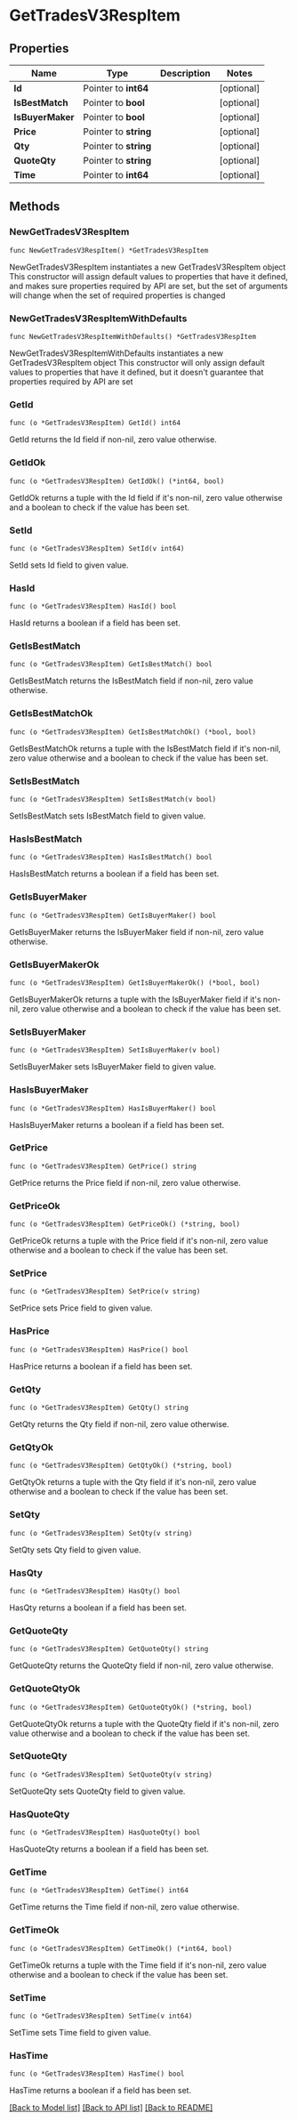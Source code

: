 # GetTradesV3RespItem

## Properties

Name | Type | Description | Notes
------------ | ------------- | ------------- | -------------
**Id** | Pointer to **int64** |  | [optional] 
**IsBestMatch** | Pointer to **bool** |  | [optional] 
**IsBuyerMaker** | Pointer to **bool** |  | [optional] 
**Price** | Pointer to **string** |  | [optional] 
**Qty** | Pointer to **string** |  | [optional] 
**QuoteQty** | Pointer to **string** |  | [optional] 
**Time** | Pointer to **int64** |  | [optional] 

## Methods

### NewGetTradesV3RespItem

`func NewGetTradesV3RespItem() *GetTradesV3RespItem`

NewGetTradesV3RespItem instantiates a new GetTradesV3RespItem object
This constructor will assign default values to properties that have it defined,
and makes sure properties required by API are set, but the set of arguments
will change when the set of required properties is changed

### NewGetTradesV3RespItemWithDefaults

`func NewGetTradesV3RespItemWithDefaults() *GetTradesV3RespItem`

NewGetTradesV3RespItemWithDefaults instantiates a new GetTradesV3RespItem object
This constructor will only assign default values to properties that have it defined,
but it doesn't guarantee that properties required by API are set

### GetId

`func (o *GetTradesV3RespItem) GetId() int64`

GetId returns the Id field if non-nil, zero value otherwise.

### GetIdOk

`func (o *GetTradesV3RespItem) GetIdOk() (*int64, bool)`

GetIdOk returns a tuple with the Id field if it's non-nil, zero value otherwise
and a boolean to check if the value has been set.

### SetId

`func (o *GetTradesV3RespItem) SetId(v int64)`

SetId sets Id field to given value.

### HasId

`func (o *GetTradesV3RespItem) HasId() bool`

HasId returns a boolean if a field has been set.

### GetIsBestMatch

`func (o *GetTradesV3RespItem) GetIsBestMatch() bool`

GetIsBestMatch returns the IsBestMatch field if non-nil, zero value otherwise.

### GetIsBestMatchOk

`func (o *GetTradesV3RespItem) GetIsBestMatchOk() (*bool, bool)`

GetIsBestMatchOk returns a tuple with the IsBestMatch field if it's non-nil, zero value otherwise
and a boolean to check if the value has been set.

### SetIsBestMatch

`func (o *GetTradesV3RespItem) SetIsBestMatch(v bool)`

SetIsBestMatch sets IsBestMatch field to given value.

### HasIsBestMatch

`func (o *GetTradesV3RespItem) HasIsBestMatch() bool`

HasIsBestMatch returns a boolean if a field has been set.

### GetIsBuyerMaker

`func (o *GetTradesV3RespItem) GetIsBuyerMaker() bool`

GetIsBuyerMaker returns the IsBuyerMaker field if non-nil, zero value otherwise.

### GetIsBuyerMakerOk

`func (o *GetTradesV3RespItem) GetIsBuyerMakerOk() (*bool, bool)`

GetIsBuyerMakerOk returns a tuple with the IsBuyerMaker field if it's non-nil, zero value otherwise
and a boolean to check if the value has been set.

### SetIsBuyerMaker

`func (o *GetTradesV3RespItem) SetIsBuyerMaker(v bool)`

SetIsBuyerMaker sets IsBuyerMaker field to given value.

### HasIsBuyerMaker

`func (o *GetTradesV3RespItem) HasIsBuyerMaker() bool`

HasIsBuyerMaker returns a boolean if a field has been set.

### GetPrice

`func (o *GetTradesV3RespItem) GetPrice() string`

GetPrice returns the Price field if non-nil, zero value otherwise.

### GetPriceOk

`func (o *GetTradesV3RespItem) GetPriceOk() (*string, bool)`

GetPriceOk returns a tuple with the Price field if it's non-nil, zero value otherwise
and a boolean to check if the value has been set.

### SetPrice

`func (o *GetTradesV3RespItem) SetPrice(v string)`

SetPrice sets Price field to given value.

### HasPrice

`func (o *GetTradesV3RespItem) HasPrice() bool`

HasPrice returns a boolean if a field has been set.

### GetQty

`func (o *GetTradesV3RespItem) GetQty() string`

GetQty returns the Qty field if non-nil, zero value otherwise.

### GetQtyOk

`func (o *GetTradesV3RespItem) GetQtyOk() (*string, bool)`

GetQtyOk returns a tuple with the Qty field if it's non-nil, zero value otherwise
and a boolean to check if the value has been set.

### SetQty

`func (o *GetTradesV3RespItem) SetQty(v string)`

SetQty sets Qty field to given value.

### HasQty

`func (o *GetTradesV3RespItem) HasQty() bool`

HasQty returns a boolean if a field has been set.

### GetQuoteQty

`func (o *GetTradesV3RespItem) GetQuoteQty() string`

GetQuoteQty returns the QuoteQty field if non-nil, zero value otherwise.

### GetQuoteQtyOk

`func (o *GetTradesV3RespItem) GetQuoteQtyOk() (*string, bool)`

GetQuoteQtyOk returns a tuple with the QuoteQty field if it's non-nil, zero value otherwise
and a boolean to check if the value has been set.

### SetQuoteQty

`func (o *GetTradesV3RespItem) SetQuoteQty(v string)`

SetQuoteQty sets QuoteQty field to given value.

### HasQuoteQty

`func (o *GetTradesV3RespItem) HasQuoteQty() bool`

HasQuoteQty returns a boolean if a field has been set.

### GetTime

`func (o *GetTradesV3RespItem) GetTime() int64`

GetTime returns the Time field if non-nil, zero value otherwise.

### GetTimeOk

`func (o *GetTradesV3RespItem) GetTimeOk() (*int64, bool)`

GetTimeOk returns a tuple with the Time field if it's non-nil, zero value otherwise
and a boolean to check if the value has been set.

### SetTime

`func (o *GetTradesV3RespItem) SetTime(v int64)`

SetTime sets Time field to given value.

### HasTime

`func (o *GetTradesV3RespItem) HasTime() bool`

HasTime returns a boolean if a field has been set.


[[Back to Model list]](../README.md#documentation-for-models) [[Back to API list]](../README.md#documentation-for-api-endpoints) [[Back to README]](../README.md)



